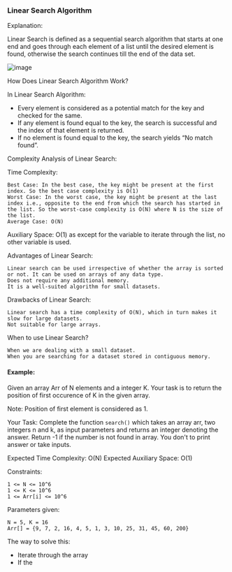 <h3> Linear Search Algorithm </h3>

Explanation: 

Linear Search is defined as a sequential search algorithm that starts at one end and goes through each element of a list until the desired element is found, otherwise the search continues till the end of the data set.

![image](https://github.com/h4ckyou/h4ckyou.github.io/assets/127159644/75a6ca80-00b2-4905-918b-f0a07b06cae7)

How Does Linear Search Algorithm Work?

In Linear Search Algorithm:
- Every element is considered as a potential match for the key and checked for the same.
- If any element is found equal to the key, the search is successful and the index of that element is returned.
- If no element is found equal to the key, the search yields “No match found”.

Complexity Analysis of Linear Search:

Time Complexity:

    Best Case: In the best case, the key might be present at the first index. So the best case complexity is O(1)
    Worst Case: In the worst case, the key might be present at the last index i.e., opposite to the end from which the search has started in the list. So the worst-case complexity is O(N) where N is the size of the list.
    Average Case: O(N)

Auxiliary Space: O(1) as except for the variable to iterate through the list, no other variable is used. 

Advantages of Linear Search:

    Linear search can be used irrespective of whether the array is sorted or not. It can be used on arrays of any data type.
    Does not require any additional memory.
    It is a well-suited algorithm for small datasets.

Drawbacks of Linear Search:

    Linear search has a time complexity of O(N), which in turn makes it slow for large datasets.
    Not suitable for large arrays.

When to use Linear Search?

    When we are dealing with a small dataset.
    When you are searching for a dataset stored in contiguous memory.

#### Example:

Given an array Arr of N elements and a integer K. Your task is to return the position of first occurence of K in the given array.

Note: Position of first element is considered as 1.

Your Task:
Complete the function `search()` which takes an array arr, two integers n and k, as input parameters and returns an integer denoting the answer. Return -1 if the number is not found in array. You don't to print answer or take inputs.

Expected Time Complexity: O(N)
Expected Auxiliary Space: O(1)

Constraints:
```
1 <= N <= 10^6
1 <= K <= 10^6
1 <= Arr[i] <= 10^6
```

Parameters given:

```
N = 5, K = 16
Arr[] = {9, 7, 2, 16, 4, 5, 1, 3, 10, 25, 31, 45, 60, 200}
```

The way to solve this:
 - Iterate through the array
 - If the 















